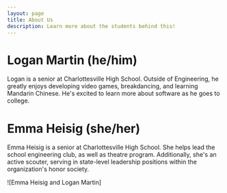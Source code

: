 ```yaml
---
layout: page
title: About Us
description: Learn more about the students behind this!
---
```


# Logan Martin (he/him)

Logan is a senior at Charlottesville High School. Outside of Engineering, he greatly enjoys developing video games, breakdancing, and learning Mandarin Chinese. He's excited to learn more about software as he goes to college.

# Emma Heisig (she/her)

Emma Heisig is a senior at Charlottesville High School. She helps lead the school engineering club, as well as theatre program. Additionally, she's an active scouter, serving in state-level leadership positions within the organization's honor society.

![Emma Heisig and Logan Martin]